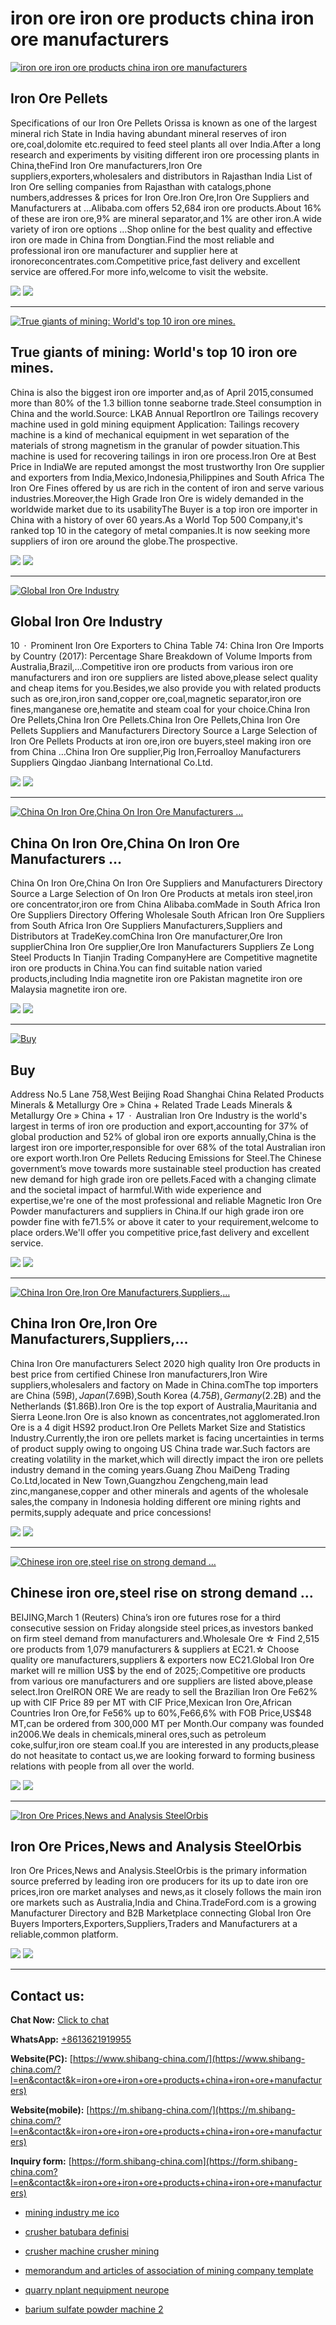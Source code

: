 # iron ore iron ore products china iron ore manufacturers

<a href="https://swt.shibang-china.com/?l=en&img&k=iron+ore+iron+ore+products+china+iron+ore+manufacturers" target="_blank">![iron ore iron ore products china iron ore manufacturers](http://static.shibang-china.com/all-800x300/1107.jpg)</a>

## Iron Ore Pellets
Specifications of our Iron Ore Pellets Orissa is known as one of the largest mineral rich State in India having abundant mineral reserves of iron ore,coal,dolomite etc.required to feed steel plants all over India.After a long research and experiments by visiting different iron ore processing plants in China,theFind Iron Ore manufacturers,Iron Ore suppliers,exporters,wholesalers and distributors in Rajasthan India List of Iron Ore selling companies from Rajasthan with catalogs,phone numbers,addresses &amp; prices for Iron Ore.Iron Ore,Iron Ore Suppliers and Manufacturers at …Alibaba.com offers 52,684 iron ore products.About 16% of these are iron ore,9% are mineral separator,and 1% are other iron.A wide variety of iron ore options …Shop online for the best quality and effective iron ore made in China from Dongtian.Find the most reliable and professional iron ore manufacturer and supplier here at ironoreconcentrates.com.Competitive price,fast delivery and excellent service are offered.For more info,welcome to visit the website.


<a href="https://whatsapp.shibangsoft.com/WhatsApp.php" target="_blank" title="WhatsApp">![](http://static.shibang-china.com/icon/whatsapp.png)</a> <a href="https://swt.shibang-china.com/?l=en&icon&k=iron+ore+iron+ore+products+china+iron+ore+manufacturers" target="_blank">![](http://static.shibang-china.com/icon/chat-en.png)</a>

---

<a href="https://swt.shibang-china.com/?l=en&img&k=iron+ore+iron+ore+products+china+iron+ore+manufacturers" target="_blank">![True giants of mining: World's top 10 iron ore mines.](http://static.shibang-china.com/all-800x300/724.jpg)</a>

## True giants of mining: World's top 10 iron ore mines.
China is also the biggest iron ore importer and,as of April 2015,consumed more than 80% of the 1.3 billion tonne seaborne trade.Steel consumption in China and the world.Source: LKAB Annual ReportIron ore Tailings recovery machine used in gold mining equipment Application: Tailings recovery machine is a kind of mechanical equipment in wet separation of the materials of strong magnetism in the granular of powder situation.This machine is used for recovering tailings in iron ore process.Iron Ore at Best Price in IndiaWe are reputed amongst the most trustworthy Iron Ore supplier and exporters from India,Mexico,Indonesia,Philippines and South Africa The Iron Ore Fines offered by us are rich in the content of iron and serve various industries.Moreover,the High Grade Iron Ore is widely demanded in the worldwide market due to its usabilityThe Buyer is a top iron ore importer in China with a history of over 60 years.As a World Top 500 Company,it's ranked top 10 in the category of metal companies.It is now seeking more suppliers of iron ore around the globe.The prospective.


<a href="https://whatsapp.shibangsoft.com/WhatsApp.php" target="_blank" title="WhatsApp">![](http://static.shibang-china.com/icon/whatsapp.png)</a> <a href="https://swt.shibang-china.com/?l=en&icon&k=iron+ore+iron+ore+products+china+iron+ore+manufacturers" target="_blank">![](http://static.shibang-china.com/icon/chat-en.png)</a>

---

<a href="https://swt.shibang-china.com/?l=en&img&k=iron+ore+iron+ore+products+china+iron+ore+manufacturers" target="_blank">![Global Iron Ore Industry](http://static.shibang-china.com/all-800x300/172.jpg)</a>

## Global Iron Ore Industry
10&ensp;&#0183;&ensp;Prominent Iron Ore Exporters to China Table 74: China Iron Ore Imports by Country (2017): Percentage Share Breakdown of Volume Imports from Australia,Brazil,…Competitive iron ore products from various iron ore manufacturers and iron ore suppliers are listed above,please select quality and cheap items for you.Besides,we also provide you with related products such as ore,iron,iron sand,copper ore,coal,magnetic separator,iron ore fines,manganese ore,hematite and steam coal for your choice.China Iron Ore Pellets,China Iron Ore Pellets.China Iron Ore Pellets,China Iron Ore Pellets Suppliers and Manufacturers Directory Source a Large Selection of Iron Ore Pellets Products at iron ore,iron ore buyers,steel making iron ore from China …China Iron Ore supplier,Pig Iron,Ferroalloy Manufacturers Suppliers Qingdao Jianbang International Co.Ltd.


<a href="https://whatsapp.shibangsoft.com/WhatsApp.php" target="_blank" title="WhatsApp">![](http://static.shibang-china.com/icon/whatsapp.png)</a> <a href="https://swt.shibang-china.com/?l=en&icon&k=iron+ore+iron+ore+products+china+iron+ore+manufacturers" target="_blank">![](http://static.shibang-china.com/icon/chat-en.png)</a>

---

<a href="https://swt.shibang-china.com/?l=en&img&k=iron+ore+iron+ore+products+china+iron+ore+manufacturers" target="_blank">![China On Iron Ore,China On Iron Ore Manufacturers …](http://static.shibang-china.com/all-800x300/458.jpg)</a>

## China On Iron Ore,China On Iron Ore Manufacturers …
China On Iron Ore,China On Iron Ore Suppliers and Manufacturers Directory Source a Large Selection of On Iron Ore Products at metals iron steel,iron ore concentrator,iron ore from China Alibaba.comMade in South Africa Iron Ore Suppliers Directory Offering Wholesale South African Iron Ore Suppliers from South Africa Iron Ore Suppliers Manufacturers,Suppliers and Distributors at TradeKey.comChina Iron Ore manufacturer,Ore Iron supplierChina Iron Ore supplier,Ore Iron Manufacturers Suppliers Ze Long Steel Products In Tianjin Trading CompanyHere are Competitive magnetite iron ore products in China.You can find suitable nation varied products,including India magnetite iron ore Pakistan magnetite iron ore Malaysia magnetite iron ore.


<a href="https://whatsapp.shibangsoft.com/WhatsApp.php" target="_blank" title="WhatsApp">![](http://static.shibang-china.com/icon/whatsapp.png)</a> <a href="https://swt.shibang-china.com/?l=en&icon&k=iron+ore+iron+ore+products+china+iron+ore+manufacturers" target="_blank">![](http://static.shibang-china.com/icon/chat-en.png)</a>

---

<a href="https://swt.shibang-china.com/?l=en&img&k=iron+ore+iron+ore+products+china+iron+ore+manufacturers" target="_blank">![Buy](http://static.shibang-china.com/all-800x300/958.jpg)</a>

## Buy
Address No.5 Lane 758,West Beijing Road Shanghai China Related Products Minerals &amp; Metallurgy Ore &#187; China +︎ Related Trade Leads Minerals &amp; Metallurgy Ore &#187; China +︎ 17&ensp;&#0183;&ensp;Australian Iron Ore Industry is the world's largest in terms of iron ore production and export,accounting for 37% of global production and 52% of global iron ore exports annually,China is the largest iron ore importer,responsible for over 68% of the total Australian iron ore export worth.Iron Ore Pellets Reducing Emissions for Steel.The Chinese government’s move towards more sustainable steel production has created new demand for high grade iron ore pellets.Faced with a changing climate and the societal impact of harmful.With wide experience and expertise,we're one of the most professional and reliable Magnetic Iron Ore Powder manufacturers and suppliers in China.If our high grade iron ore powder fine with fe71.5% or above it cater to your requirement,welcome to place orders.We'll offer you competitive price,fast delivery and excellent service.


<a href="https://whatsapp.shibangsoft.com/WhatsApp.php" target="_blank" title="WhatsApp">![](http://static.shibang-china.com/icon/whatsapp.png)</a> <a href="https://swt.shibang-china.com/?l=en&icon&k=iron+ore+iron+ore+products+china+iron+ore+manufacturers" target="_blank">![](http://static.shibang-china.com/icon/chat-en.png)</a>

---

<a href="https://swt.shibang-china.com/?l=en&img&k=iron+ore+iron+ore+products+china+iron+ore+manufacturers" target="_blank">![China Iron Ore,Iron Ore Manufacturers,Suppliers,…](http://static.shibang-china.com/all-800x300/184.jpg)</a>

## China Iron Ore,Iron Ore Manufacturers,Suppliers,…
China Iron Ore manufacturers Select 2020 high quality Iron Ore products in best price from certified Chinese Iron manufacturers,Iron Wire suppliers,wholesalers and factory on Made in China.comThe top importers are China ($59B),Japan ($7.69B),South Korea ($4.75B),Germany ($2.2B) and the Netherlands ($1.86B).Iron Ore is the top export of Australia,Mauritania and Sierra Leone.Iron Ore is also known as concentrates,not agglomerated.Iron Ore is a 4 digit HS92 product.Iron Ore Pellets Market Size and Statistics Industry.Currently,the iron ore pellets market is facing uncertainties in terms of product supply owing to ongoing US China trade war.Such factors are creating volatility in the market,which will directly impact the iron ore pellets industry demand in the coming years.Guang Zhou MaiDeng Trading Co.Ltd,located in New Town,Guangzhou Zengcheng,main lead zinc,manganese,copper and other minerals and agents of the wholesale sales,the company in Indonesia holding different ore mining rights and permits,supply adequate and price concessions!


<a href="https://whatsapp.shibangsoft.com/WhatsApp.php" target="_blank" title="WhatsApp">![](http://static.shibang-china.com/icon/whatsapp.png)</a> <a href="https://swt.shibang-china.com/?l=en&icon&k=iron+ore+iron+ore+products+china+iron+ore+manufacturers" target="_blank">![](http://static.shibang-china.com/icon/chat-en.png)</a>

---

<a href="https://swt.shibang-china.com/?l=en&img&k=iron+ore+iron+ore+products+china+iron+ore+manufacturers" target="_blank">![Chinese iron ore,steel rise on strong demand …](http://static.shibang-china.com/all-800x300/898.jpg)</a>

## Chinese iron ore,steel rise on strong demand …
BEIJING,March 1 (Reuters) China’s iron ore futures rose for a third consecutive session on Friday alongside steel prices,as investors banked on firm steel demand from manufacturers and.Wholesale Ore ☆ Find 2,515 ore products from 1,079 manufacturers &amp; suppliers at EC21.☆ Choose quality ore manufacturers,suppliers &amp; exporters now EC21.Global Iron Ore market will re million US$ by the end of 2025;.Competitive ore products from various ore manufacturers and ore suppliers are listed above,please select.Iron OreIRON ORE We are ready to sell the Brazilian Iron Ore Fe62% up with CIF Price 89 per MT with CIF Price,Mexican Iron Ore,African Countries Iron Ore,for Fe56% up to 60%,Fe66,6% with FOB Price,US$48 MT,can be ordered from 300,000 MT per Month.Our company was founded in2006.We deals in chemicals,mineral ores,such as petroleum coke,sulfur,iron ore steam coal.If you are interested in any products,please do not heasitate to contact us,we are looking forward to forming business relations with people from all over the world.


<a href="https://whatsapp.shibangsoft.com/WhatsApp.php" target="_blank" title="WhatsApp">![](http://static.shibang-china.com/icon/whatsapp.png)</a> <a href="https://swt.shibang-china.com/?l=en&icon&k=iron+ore+iron+ore+products+china+iron+ore+manufacturers" target="_blank">![](http://static.shibang-china.com/icon/chat-en.png)</a>

---

<a href="https://swt.shibang-china.com/?l=en&img&k=iron+ore+iron+ore+products+china+iron+ore+manufacturers" target="_blank">![Iron Ore Prices,News and Analysis SteelOrbis](http://static.shibang-china.com/all-800x300/1357.jpg)</a>

## Iron Ore Prices,News and Analysis SteelOrbis
Iron Ore Prices,News and Analysis.SteelOrbis is the primary information source preferred by leading iron ore producers for its up to date iron ore prices,iron ore market analyses and news,as it closely follows the main iron ore markets such as Australia,India and China.TradeFord.com is a growing Manufacturer Directory and B2B Marketplace connecting Global Iron Ore Buyers Importers,Exporters,Suppliers,Traders and Manufacturers at a reliable,common platform.

<a href="https://whatsapp.shibangsoft.com/WhatsApp.php" target="_blank" title="WhatsApp">![](http://static.shibang-china.com/icon/whatsapp.png)</a> <a href="https://swt.shibang-china.com/?l=en&icon&k=iron+ore+iron+ore+products+china+iron+ore+manufacturers" target="_blank">![](http://static.shibang-china.com/icon/chat-en.png)</a>

---
## Contact us:

**Chat Now:** [Click to chat](https://swt.shibang-china.com?l=en&contact&k=iron+ore+iron+ore+products+china+iron+ore+manufacturers)

**WhatsApp:**  [+8613621919955](https://whatsapp.shibangsoft.com/WhatsApp.php)

**Website(PC):** [https://www.shibang-china.com/](https://www.shibang-china.com/?l=en&contact&k=iron+ore+iron+ore+products+china+iron+ore+manufacturers)

**Website(mobile):** [https://m.shibang-china.com/](https://m.shibang-china.com/?l=en&contact&k=iron+ore+iron+ore+products+china+iron+ore+manufacturers)

**Inquiry form:** [https://form.shibang-china.com](https://form.shibang-china.com?l=en&contact&k=iron+ore+iron+ore+products+china+iron+ore+manufacturers)

* [mining industry me ico](../150/mining%20industry%20me%20ico.md)

* [crusher batubara definisi](../144/crusher%20batubara%20definisi.md)

* [crusher machine crusher mining](../142/crusher%20machine%20crusher%20mining.md)

* [memorandum and articles of association of mining company template](../143/memorandum%20and%20articles%20of%20association%20of%20mining%20company%20template.md)

* [quarry nplant nequipment neurope](../144/quarry%20nplant%20nequipment%20neurope.md)

* [barium sulfate powder machine 2](../142/barium%20sulfate%20powder%20machine%202.md)